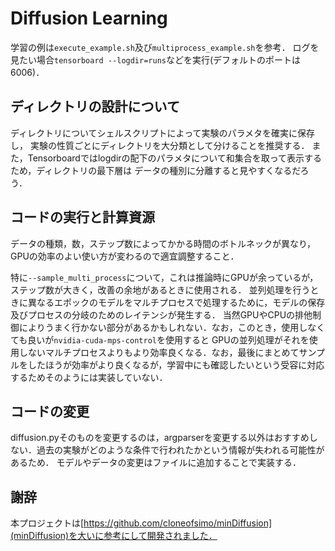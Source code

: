 # Diffusion Learning
学習の例は`execute_example.sh`及び`multiprocess_example.sh`を参考．
ログを見たい場合`tensorboard --logdir=runs`などを実行(デフォルトのポートは6006)．

## ディレクトリの設計について
ディレクトリについてシェルスクリプトによって実験のパラメタを確実に保存し，
実験の性質ごとにディレクトリを大分類として分けることを推奨する．
また，Tensorboardではlogdirの配下のパラメタについて和集合を取って表示するため，ディレクトリの最下層は
データの種別に分離すると見やすくなるだろう．

## コードの実行と計算資源
データの種類，数，ステップ数によってかかる時間のボトルネックが異なり，GPUの効率のよい使い方が変わるので適宜調整すること．

特に`--sample_multi_process`について，これは推論時にGPUが余っているが，ステップ数が大きく，改善の余地があるときに使用される．
並列処理を行うときに異なるエポックのモデルをマルチプロセスで処理するために，モデルの保存及びプロセスの分岐のためのレイテンシが発生する．
当然GPUやCPUの排他制御によりうまく行かない部分があるかもしれない．なお，このとき，使用しなくても良いが`nvidia-cuda-mps-control`を使用すると
GPUの並列処理がそれを使用しないマルチプロセスよりもより効率良くなる．なお，最後にまとめてサンプルをしたほうが効率がより良くなるが，学習中にも確認したいという受容に対応するためそのようには実装していない．

## コードの変更
diffusion.pyそのものを変更するのは，argparserを変更する以外はおすすめしない．過去の実験がどのような条件で行われたかという情報が失われる可能性があるため．
モデルやデータの変更はファイルに追加することで実装する．


## 謝辞
本プロジェクトは[https://github.com/cloneofsimo/minDiffusion](minDiffusion)を大いに参考にして開発されました．
